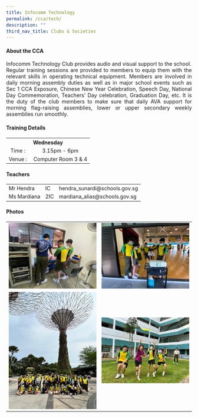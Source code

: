 ```yaml
---
title: Infocomm Technology
permalink: /cca/tech/
description: ""
third_nav_title: Clubs & Societies
---
```

<div align="justify">
<h4>About the CCA</h4>
<p>Infocomm Technology Club provides audio and visual support to the school.<br />Regular training sessions are provided to members to equip them with the relevant skills in operating technical equipment. Members are involved in daily morning assembly duties as well as in major school events such as Sec 1 CCA Exposure, Chinese New Year Celebration, Speech Day, National Day Commemoration, Teachers&rsquo; Day celebration, Graduation Day, etc. It is the duty of the club members to make sure that daily AVA support for morning flag-raising assemblies, lower or upper secondary weekly assemblies run smoothly.</p>
<h4>Training Details</h4>
<table style="margin-left: auto; margin-right: auto;">
<tbody>
<tr>
<th style="text-align: center;" colspan="2">Wednesday</th>
</tr>
<tr style="text-align: center;">
<td>Time :&nbsp;</td>
<td>3.15pm - 6pm</td>
</tr>
<tr style="text-align: center;">
<td>Venue :&nbsp;</td>
<td>Computer Room 3 &amp; 4</td>
</tr>
</tbody>
</table>
<h4>Teachers</h4>
<table>
<tbody>
<tr>
<td>Mr Hendra</td>
<td>IC</td>
<td>hendra_sunardi@schools.gov.sg</td>
</tr>
<tr>
<td>Ms&nbsp;Mardiana</td>
<td>2IC</td>
<td>mardiana_alias@schools.gov.sg</td>
</tr>
</tbody>
</table>
	<h4>Photos</h4>
	<table><tr><td style="width: 50%"><img src="/images/CCA/Infocomm/infocomm(1).jpeg"></td><td><img src="/images/CCA/Infocomm/infocomm(2).jpeg"></td></tr><tr><td><img src="/images/CCA/Infocomm/infocomm4.jpeg"></td><td><img src="/images/CCA/Infocomm/infocomm3.jpeg"></td></tr></table>
</div>
